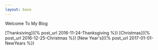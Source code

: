 ```yaml
---
layout: base
---
```

Welcome To My Blog

[Thanksiving]({% post_url 2016-11-24-Thanksgiving %})
[Christmas]({% post_url 2016-12-25-Christmas %})
[New Year's]({% post_url 2017-01-01-NewYears %})